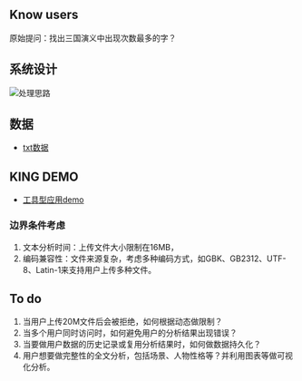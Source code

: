 ## Know users
原始提问：找出三国演义中出现次数最多的字？

## 系统设计
![处理思路](https://github.com/maymayuo/Three-Kindoms/blob/main/designNew.png)

## 数据
- [txt数据](https://txt520.com/mingzhu/43857.html)

## KING DEMO
- [工具型应用demo](http://localhost:5000)
  
### 边界条件考虑
1. 文本分析时间：上传文件大小限制在16MB，
2. 编码兼容性：文件来源复杂，考虑多种编码方式，如GBK、GB2312、UTF-8、Latin-1来支持用户上传多种文件。


## To do
1. 当用户上传20M文件后会被拒绝，如何根据动态做限制？
2. 当多个用户同时访问时，如何避免用户的分析结果出现错误？
3. 当要做用户数据的历史记录或复用分析结果时，如何做数据持久化？
4. 用户想要做完整性的全文分析，包括场景、人物性格等？并利用图表等做可视化分析。

